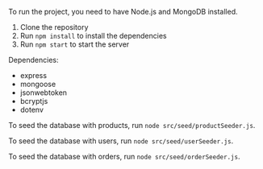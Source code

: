 To run the project, you need to have Node.js and MongoDB installed.

1. Clone the repository
2. Run `npm install` to install the dependencies
3. Run `npm start` to start the server

Dependencies:
- express
- mongoose
- jsonwebtoken
- bcryptjs
- dotenv

To seed the database with products, run `node src/seed/productSeeder.js`.

To seed the database with users, run `node src/seed/userSeeder.js`.

To seed the database with orders, run `node src/seed/orderSeeder.js`.


